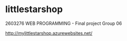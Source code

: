 # littlestarshop
2603276 WEB PROGRAMMING - Final project Group 06

http://mylittlestarshop.azurewebsites.net/
